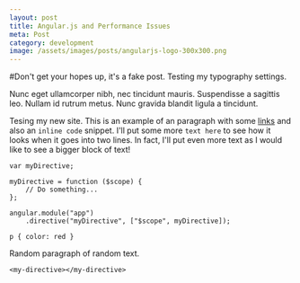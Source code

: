 ```yaml
---
layout: post
title: Angular.js and Performance Issues
meta: Post
category: development
image: /assets/images/posts/angularjs-logo-300x300.png
---
```


#Don't get your hopes up, it's a fake post. Testing my typography settings.

<p class="type--big">Nunc eget ullamcorper nibh, nec tincidunt mauris. Suspendisse a sagittis leo. Nullam id rutrum
metus. Nunc gravida blandit ligula a tincidunt.</p>

Tesing my new site. This is an example of an paragraph with some [links](#) and also an `inline code` snippet. I'll put
some more `text here` to see how it looks when it goes into two lines. In fact, I'll put even more text as I would like to
see a bigger block of text!

<pre><code class="language-javascript">var myDirective;

myDirective = function ($scope) {
    // Do something...
};

angular.module("app")
    .directive("myDirective", ["$scope", myDirective]);
</code></pre>

<pre><code class="language-css">p { color: red }</code></pre>

Random paragraph of random text.

<pre><code class="language-markup">&lt;my-directive&gt;&lt;/my-directive&gt;</code></pre>